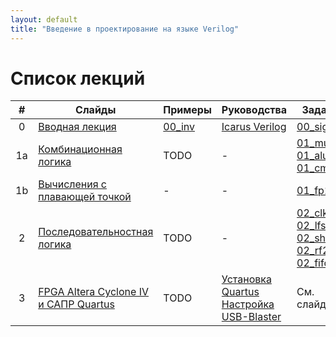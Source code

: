```yaml
---
layout: default
title: "Введение в проектирование на языке Verilog"
---
```


# Список лекций

| #   | Слайды | Примеры | Руководства | Задания |
|:---:| -------| ------- | ----------- | ------- |
| 0   | [Вводная лекция](https://docs.google.com/presentation/d/1TqlFGqrBzD166VZrZCWKFIKIriF4yPpPZ9JoIRr6bsQ) | [00_inv](https://github.com/viktor-prutyanov/drec-fpga-intro/tree/master/examples/2025/00_inv) | [Icarus Verilog](./2025/00_icarus.md)   | [00_signext](https://github.com/viktor-prutyanov/drec-fpga-intro/tree/master/problems/2025/00_signext) |
| 1a  | [Комбинационная логика](https://docs.google.com/presentation/d/1SRWW4OXgNHcIN5JQXkJ2pnRrEnh4AqmwCOXpr1bb-u4)  | TODO | - | [01_mux4](https://github.com/viktor-prutyanov/drec-fpga-intro/tree/master/problems/2025/01_mux4) <br> [01_alu](https://github.com/viktor-prutyanov/drec-fpga-intro/tree/master/problems/2025/01_alu) <br> [01_cmp](https://github.com/viktor-prutyanov/drec-fpga-intro/tree/master/problems/2025/01_cmp) |
| 1b  | [Вычисления с плавающей точкой](https://docs.google.com/presentation/d/1fE9bVMfvQbaPWVOoztV1VZW1FPAAsZQbV8X-apcAPBk) | - | - | [01_fp16](https://github.com/viktor-prutyanov/drec-fpga-intro/tree/master/problems/2025/01_fp16) |
| 2   | [Последовательностная логика](https://docs.google.com/presentation/d/17AkWxNowVI5ReDU2E5dFpsEf1z1eiVMFoMP2PQ6a8Aw) | TODO | - | [02_clkdiv](https://github.com/viktor-prutyanov/drec-fpga-intro/tree/master/problems/2025/02_clkdiv) <br> [02_lfsr](https://github.com/viktor-prutyanov/drec-fpga-intro/tree/master/problems/2025/02_lfsr) <br> [02_shiftreg](https://github.com/viktor-prutyanov/drec-fpga-intro/tree/master/problems/2025/02_shiftreg) <br> [02_rf2r1w](https://github.com/viktor-prutyanov/drec-fpga-intro/tree/master/problems/2025/02_rf2r1w) <br> [02_fifo](https://github.com/viktor-prutyanov/drec-fpga-intro/tree/master/problems/2025/02_fifo)|
| 3   | [FPGA Altera Cyclone IV и САПР Quartus](https://docs.google.com/presentation/d/1jZzJNerbKeT8XLfLw1XMgh0c8-clpV-wZfe6RsCt5o8) | TODO | [Установка Quartus](./2025/01_quartus.md) <br> [Настройка USB-Blaster](./2025/02_blaster.md) | См. слайды |
